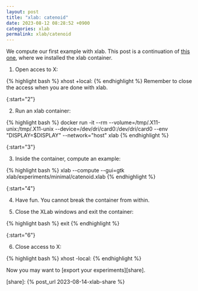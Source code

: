 ```yaml
---
layout: post
title: "xlab: catenoid"
date: 2023-08-12 08:28:52 +0900
categories: xlab
permalink: xlab/catenoid
---
```


We compute our first example with xlab.
This post is a continuation of [this one][install], where we installed the xlab container.

1. Open acces to X:

{% highlight bash %}
xhost +local:
{% endhighlight %}
Remember to close the access when you are done with xlab.

<!-- Omitting the following line will cause to start the ordering back from 0 -->

{:start="2"}

2. Run an xlab container:

{% highlight bash %}
docker run -it --rm --volume=/tmp/.X11-unix:/tmp/.X11-unix --device=/dev/dri/card0:/dev/dri/card0 --env "DISPLAY=$DISPLAY" --network="host" xlab
{% endhighlight %}

{:start="3"}

3. Inside the container, compute an example:

{% highlight bash %}
xlab --compute --gui=gtk xlab/experiments/minimal/catenoid.xlab
{% endhighlight %}

{:start="4"}

4. Have fun. You cannot break the container from within.

5. Close the XLab windows and exit the container:

{% highlight bash %}
exit
{% endhighlight %}

{:start="6"}

6. Close access to X:

{% highlight bash %}
xhost -local:
{% endhighlight %}

Now you may want to [export your experiments][share].

[install]: /xlab/install

[share]: {% post_url 2023-08-14-xlab-share %}
